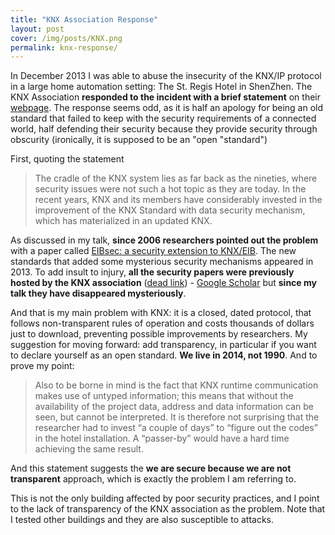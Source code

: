 ```yaml
---
title: "KNX Association Response"
layout: post
cover: /img/posts/KNX.png
permalink: knx-response/
---
```


In December 2013 I was able to abuse the insecurity of the KNX/IP protocol in a large home automation setting: The St. Regis Hotel in ShenZhen.  The KNX Association **responded to the incident with a brief statement** on their [webpage](http://www.knx.org/knx-en/news/2014/entries/2014-08-08_KNX-Security-Statement.php). The response seems odd, as it is half an apology for being an old standard that failed to keep with the security requirements of a connected world, half defending their security because they provide security through obscurity (ironically, it is supposed to be an "open "standard")

First, quoting the statement

> The cradle of the KNX system lies as far back as the nineties, where security issues were not such a hot topic as they are today. In the recent years, KNX and its members have considerably invested in the improvement of the KNX Standard with data security mechanism, which has materialized in an updated KNX.

As discussed in my talk, **since 2006 researchers pointed out the problem** with a paper called [EIBsec: a security extension to KNX/EIB](https://www.auto.tuwien.ac.at/index.php?option=com_pub&Itemid=80&task=bib&tag=WG2006d). The new standards that added some mysterious security mechanisms appeared in 2013. To add insult to injury, **all the security papers were previously hosted by the KNX association** ([dead link](http://knx.org/media/docs/downloads/05%20-%20KNX%20Partners/03%20-%20Becoming%20a%20KNX%20Scientific%20Partner/2008-11%20Conference/presentations/session2.pdf)) - [Google Scholar](http://scholar.google.com/scholar?hl=en&q=knx+security&btnG=&as_sdt=1%2C14&as_sdtp=) but **since my talk they have disappeared mysteriously**. 

And that is my main problem with KNX: it is a closed, dated protocol, that follows non-transparent rules of operation and costs thousands of dollars just to download, preventing possible improvements by researchers. My suggestion for moving forward: add transparency, in particular if you want to declare yourself as an open standard. **We live in 2014, not 1990**. And to prove my point:

>Also to be borne in mind is the fact that KNX runtime communication makes use of untyped information; this means that without the availability of the project data, address and data information can be seen, but cannot be interpreted. It is therefore not surprising that the researcher had to invest “a couple of days” to “figure out the codes” in the hotel installation. A “passer-by” would have a hard time achieving the same result.

And this statement suggests the **we are secure because we are not transparent** approach, which is exactly the problem I am referring to.

This is not the only building affected by poor security practices, and I point to the lack of transparency of the KNX association as the problem. Note that I tested other buildings and they are also susceptible to attacks. 
